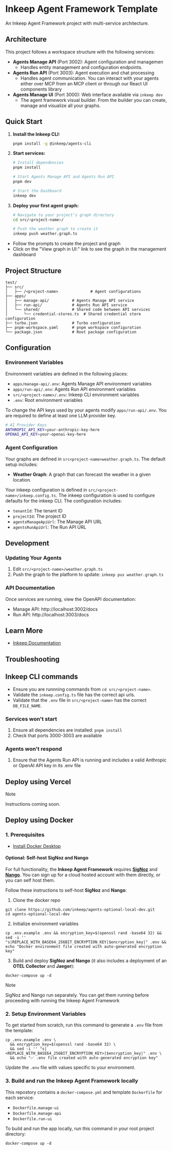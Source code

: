 # Inkeep Agent Framework Template 

An Inkeep Agent Framework project with multi-service architecture.

## Architecture

This project follows a workspace structure with the following services:

- **Agents Manage API** (Port 3002): Agent configuration and managemen
  - Handles entity management and configuration endpoints.
- **Agents Run API** (Port 3003): Agent execution and chat processing  
  - Handles agent communication. You can interact with your agents either over MCP from an MCP client or through our React UI components library
- **Agents Manage UI** (Port 3000): Web interface available via `inkeep dev`
  - The agent framework visual builder. From the builder you can create, manage and visualize all your graphs.

## Quick Start
1. **Install the Inkeep CLI:**
   ```bash
   pnpm install -g @inkeep/agents-cli
   ```

1. **Start services:**
   ```bash
   # Install dependencies
   pnpm install
   
   # Start Agents Manage API and Agents Run API
   pnpm dev
   
   # Start the Dashboard
   inkeep dev
   ```

3. **Deploy your first agent graph:**
   ```bash
   # Navigate to your project's graph directory
   cd src/<project-name>/
   
   # Push the weather graph to create it
   inkeep push weather.graph.ts
   ```
  - Follow the prompts to create the project and graph
  - Click on the "View graph in UI:" link to see the graph in the management dashboard

## Project Structure

```
test/
├── src/
│   ├── /<project-name>              # Agent configurations
├── apps/
│   ├── manage-api/          # Agents Manage API service
│   ├── run-api/             # Agents Run API service
│   └── shared/              # Shared code between API services
│       └── credential-stores.ts  # Shared credential store configuration
├── turbo.json               # Turbo configuration
├── pnpm-workspace.yaml      # pnpm workspace configuration
└── package.json             # Root package configuration
```

## Configuration

### Environment Variables

Environment variables are defined in the following places:

- `apps/manage-api/.env`: Agents Manage API environment variables
- `apps/run-api/.env`: Agents Run API environment variables
- `src/<project-name>/.env`: Inkeep CLI environment variables
- `.env`: Root environment variables 

To change the API keys used by your agents modify `apps/run-api/.env`. You are required to define at least one LLM provider key.

```bash
# AI Provider Keys
ANTHROPIC_API_KEY=your-anthropic-key-here
OPENAI_API_KEY=your-openai-key-here
```



### Agent Configuration

Your graphs are defined in `src<project-name>weather.graph.ts`. The default setup includes:

- **Weather Graph**: A graph that can forecast the weather in a given location.

Your inkeep configuration is defined in `src/<project-name>/inkeep.config.ts`. The inkeep configuration is used to configure defaults for the inkeep CLI. The configuration includes:

- `tenantId`: The tenant ID
- `projectId`: The project ID
- `agentsManageApiUrl`: The Manage API URL
- `agentsRunApiUrl`: The Run API URL


## Development

### Updating Your Agents

1. Edit `src/<project-name>/weather.graph.ts`
2. Push the graph to the platform to update: `inkeep pus weather.graph.ts` 

### API Documentation

Once services are running, view the OpenAPI documentation:

- Manage API: http://localhost:3002/docs
- Run API: http://localhost:3003/docs

## Learn More

- [Inkeep Documentation](https://docs.inkeep.com)

## Troubleshooting

## Inkeep CLI commands

- Ensure you are runnning commands from `cd src/<project-name>`.
- Validate the `inkeep.config.ts` file has the correct api urls.
- Validate that the `.env` file in `src/<project-name>` has the correct `DB_FILE_NAME`.

### Services won't start

1. Ensure all dependencies are installed: `pnpm install`
2. Check that ports 3000-3003 are available

### Agents won't respond

1. Ensure that the Agents Run API is running and includes a valid Anthropic or OpenAI API key in its .env file

## Deploy using Vercel

> [!NOTE]  
> Instructions coming soon.

## Deploy using Docker

### 1. Prerequisites
- [Install Docker Desktop](https://www.docker.com/)

#### Optional: Self-host SigNoz and Nango

For full functionality, the **Inkeep Agent Framework** requires [**SigNoz**](https://signoz.io/) and [**Nango**](https://www.nango.dev/). You can sign up for a cloud hosted account with them directly, or you can self host them.

Follow these instructions to self-host **SigNoz** and **Nango**:

1. Clone the docker repo
```
git clone https://github.com/inkeep/agents-optional-local-dev.git
cd agents-optional-local-dev
```

2. Initialize environment variables
```
cp .env.example .env && encryption_key=$(openssl rand -base64 32) && sed -i '' "s|REPLACE_WITH_BASE64_256BIT_ENCRYPTION_KEY|$encryption_key|" .env && echo "Docker environment file created with auto-generated encryption key"
```

3. Build and deploy **SigNoz and Nango** (it also includes a deployment of an **OTEL Collector** and **Jaeger**):
```
docker-compose up -d
```

> [!NOTE]  
> SigNoz and Nango run separately. You can get them running before proceeding with running the Inkeep Agent Framework   

### 2. Setup Environment Variables

To get started from scratch, run this command to generate a `.env` file from the template:
```
cp .env.example .env \
  && encryption_key=$(openssl rand -base64 32) \
  && sed -i '' "s|<REPLACE_WITH_BASE64_256BIT_ENCRYPTION_KEY>|$encryption_key|" .env \
  && echo "✅ .env file created with auto-generated encryption key"
```

Update the `.env` file with values specific to your environment.

### 3. Build and run the Inkeep Agent Framework locally
This repostory contains a `docker-compose.yml` and template `Dockerfile` for each service:
- `Dockerfile.manage-ui`
- `Dockerfile.manage-api`
- `Dockerfile.run-ui`
  
To build and run the app locally, run this command in your root project directory:
```
docker-compose up -d
```
